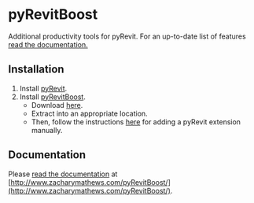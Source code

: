# pyRevitBoost
Additional productivity tools for pyRevit. For an up-to-date list of 
features [read the documentation.](http://www.zacharymathews.com/pyRevitBoost/)

## Installation
1. Install [pyRevit](https://github.com/eirannejad/pyRevit/releases).
2. Install [pyRevitBoost](https://github.com/zachcmathews/pyRevitBoost/archive/master.zip).
    - Download [here](https://github.com/zachcmathews/pyRevitBoost/archive/master.zip).
    - Extract into an appropriate location.
    - Then, follow the instructions [here](https://www.notion.so/Install-Extensions-0753ab78c0ce46149f962acc50892491) 
    for adding a pyRevit extension manually.

## Documentation
Please [read the documentation](http://www.zacharymathews.com/pyRevitBoost/)
at [http://www.zacharymathews.com/pyRevitBoost/](http://www.zacharymathews.com/pyRevitBoost/).
